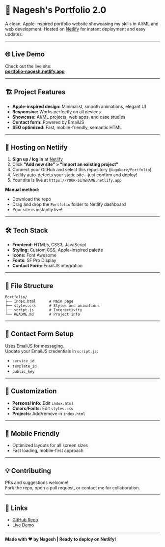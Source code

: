# 🚀 Nagesh's Portfolio 2.0

A clean, Apple-inspired portfolio website showcasing my skills in AI/ML and web development. Hosted on [Netlify](https://netlify.com) for instant deployment and easy updates.

---

## 🌐 Live Demo

Check out the live site:  
**[portfolio-nagesh.netlify.app](https://nageshs.netlify.app)**

---

## 🏗️ Project Features

- **Apple-inspired design:** Minimalist, smooth animations, elegant UI
- **Responsive:** Works perfectly on all devices
- **Showcase:** AI/ML projects, web apps, and case studies
- **Contact form:** Powered by EmailJS
- **SEO optimized:** Fast, mobile-friendly, semantic HTML

---

## 🚀 Hosting on Netlify

1. **Sign up / log in** at [Netlify](https://netlify.com)
2. Click **"Add new site" > "Import an existing project"**
3. Connect your GitHub and select this repository (`Nagukore/Portfolio`)
4. Netlify auto-detects your static site—just confirm and deploy!
5. Your site is live at `https://YOUR-SITENAME.netlify.app`

**Manual method:**  
- Download the repo  
- Drag and drop the `Portfolio` folder to Netlify dashboard  
- Your site is instantly live!

---

## 🛠️ Tech Stack

- **Frontend:** HTML5, CSS3, JavaScript
- **Styling:** Custom CSS, Apple-inspired palette
- **Icons:** Font Awesome
- **Fonts:** SF Pro Display
- **Contact Form:** EmailJS integration

---

## 📁 File Structure

```
Portfolio/
├── index.html      # Main page
├── styles.css      # Styles and animations
├── script.js       # Interactivity
└── README.md       # Project info
```

---

## 📧 Contact Form Setup

Uses EmailJS for messaging.  
Update your EmailJS credentials in `script.js`:

- `service_id`
- `template_id`
- `public_key`

---

## 🎨 Customization

- **Personal Info:** Edit `index.html`
- **Colors/Fonts:** Edit `styles.css`
- **Projects:** Add/remove in `index.html`

---

## 📱 Mobile Friendly

- Optimized layouts for all screen sizes
- Fast loading, mobile-first approach

---

## 💡 Contributing

PRs and suggestions welcome!  
Fork the repo, open a pull request, or contact me for collaboration.

---

## 🔗 Links

- [GitHub Repo](https://github.com/Nagukore/Portfolio)
- [Live Demo](https://nageshs.netlify.app)

---

**Made with ❤️ by Nagesh | Ready to deploy on Netlify!**
